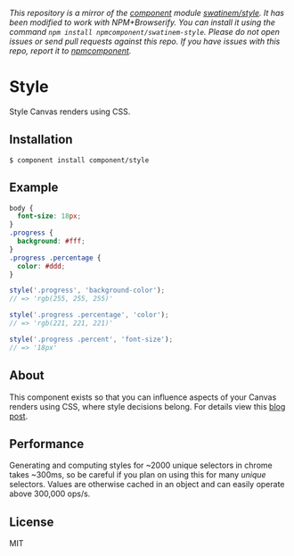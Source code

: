 *This repository is a mirror of the [component](http://component.io) module [swatinem/style](http://github.com/swatinem/style). It has been modified to work with NPM+Browserify. You can install it using the command `npm install npmcomponent/swatinem-style`. Please do not open issues or send pull requests against this repo. If you have issues with this repo, report it to [npmcomponent](https://github.com/airportyh/npmcomponent).*

# Style

  Style Canvas renders using CSS.

## Installation

```
$ component install component/style
```

## Example

```css
body {
  font-size: 18px;
}
.progress {
  background: #fff;
}
.progress .percentage {
  color: #ddd;
}
```

```js
style('.progress', 'background-color');
// => 'rgb(255, 255, 255)'

style('.progress .percentage', 'color');
// => 'rgb(221, 221, 221)'

style('.progress .percent', 'font-size');
// => '18px'
```

## About

  This component exists so that you can influence aspects of your
  Canvas renders using CSS, where style decisions belong. For details
  view this [blog post](http://tjholowaychuk.com/post/6339741902/styling-canvas-drawings-with-css).

## Performance

  Generating and computing styles for ~2000 unique selectors in chrome
  takes ~300ms, so be careful if you plan on using this for many _unique_ selectors. Values
  are otherwise cached in an object and can easily operate above 300,000 ops/s.

## License

  MIT